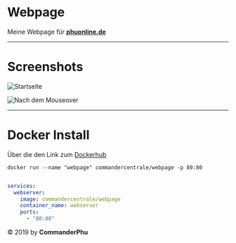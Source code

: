 # Webpage 

Meine Webpage für [**phuonline.de**](https://phuonline.de)
________________________________________________________________
# Screenshots
![Startseite](https://i.imgur.com/kEyhJdY.png)

![Nach dem Mouseover](https://i.imgur.com/4vvlHfk.png)
_____

# Docker Install 
Über die den Link zum [Dockerhub](https://hub.docker.com/repository/docker/commandercentrale/webpage)

`docker run --name "webpage" commandercentrale/webpage -p 80:80`

```yml

services:
  webserver:
    image: commandercentrale/webpage
    container_name: webserver
    ports:
      - "80:80"


```

© 2019 by   **CommanderPhu** 
<!--stackedit_data:
eyJoaXN0b3J5IjpbLTQzNDg5OTIwNywtMjAyNDUxOTY1Ml19
-->
